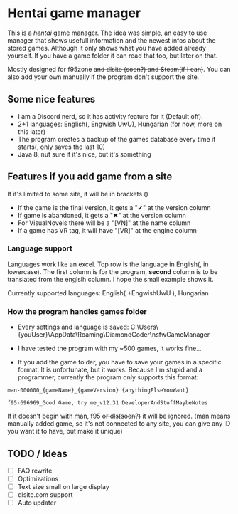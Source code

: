 # Hentai game manager

This is a *hentai* game manager. The idea was simple, an easy to use manager that shows usefull information and the newest infos about the stored games. Although it only shows what you have added already yourself. If you have a game folder it can read that too, but later on that.

Mostly designed for f95zone ~~and dlsite (soon?) and Steam(if I can)~~. You can also add your own manually if the program don't support the site.

## Some nice features

- I am a Discord nerd, so it has activity feature for it (Default off).
- 2+1 languages: English(, Engwish UwU), Hungarian (for now, more on this later)
- The program creates a backup of the games database every time it starts(, only saves the last 10)
- Java 8, nut sure if it's nice, but it's something

## Features if you add game from a site

If it's limited to some site, it will be in brackets ()

- If the game is the final version, it gets a "✔" at the version column
- If game is abandoned, it gets a "✖" at the version column
- For VisualNovels there will be a "[VN]" at the name column
- If a game has VR tag, it will have "[VR]" at the engine column

### Language support

Languages work like an excel. Top row is the language in English(, in lowercase). The first column is for the program, **second** column is to be translated from the englsih column. I hope the small example shows it.

Currently supported languages: English( +EngwishUwU ), Hungarian

### How the program handles games folder

- Every settings and language is saved: C:\Users\\{youUser}\AppData\Roaming\DiamondCoder\nsfwGameManager
- I have tested the program with my ~500 games, it works fine...

- If you add the game folder, you have to save your games in a specific format. It is unfortunate, but it works. Because I'm stupid and a programmer, currently the program only supports this format:

``` text
man-000000_{gameName}_{gameVersion} {anythingElseYouWant}

f95-696969_Good Game, try me_v12.31 DeveloperAndStuffMaybeNotes
```

If it doesn't begin with man, f95 ~~or dls(soon?)~~ it will be ignored. (man means manually added game, so it's not connected to any site, you can give any ID you want it to have, but make it unique)

## TODO / Ideas

- [ ] FAQ rewrite
- [ ] Optimizations
- [ ] Text size small on large display
- [ ] dlsite.com support
- [ ] Auto updater
